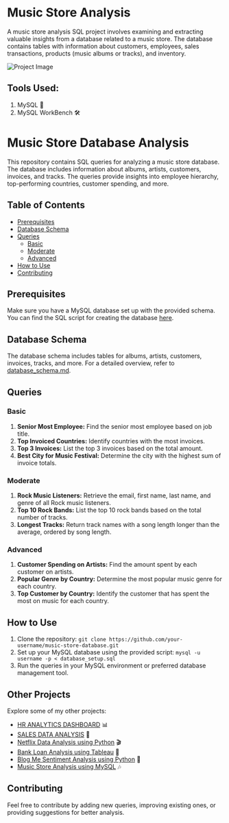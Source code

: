# Music Store Analysis
A music store analysis SQL project involves examining and extracting valuable insights from a database related to a music store. The database contains tables with information about customers, employees, sales transactions, products (music albums or tracks), and inventory.

![Project Image](https://github.com/Jayanth-Pujar/SQL-PROJECT-Music-Store-Analysis/assets/148257677/bc925aef-3139-4bb9-8bba-501de5b28c05)

## Tools Used:
1. MySQL 🐬
2. MySQL WorkBench 🛠️

# Music Store Database Analysis

This repository contains SQL queries for analyzing a music store database. The database includes information about albums, artists, customers, invoices, and tracks. The queries provide insights into employee hierarchy, top-performing countries, customer spending, and more.

## Table of Contents

- [Prerequisites](#prerequisites)
- [Database Schema](#database-schema)
- [Queries](#queries)
  - [Basic](#basic)
  - [Moderate](#moderate)
  - [Advanced](#advanced)
- [How to Use](#how-to-use)
- [Contributing](#contributing)


## Prerequisites

Make sure you have a MySQL database set up with the provided schema. You can find the SQL script for creating the database [here](Music_Store_database.sql).

## Database Schema

The database schema includes tables for albums, artists, customers, invoices, tracks, and more. For a detailed overview, refer to [database_schema.md](MusicDatabaseSchema.jpeg).

## Queries

### Basic

1. **Senior Most Employee:** Find the senior most employee based on job title.
2. **Top Invoiced Countries:** Identify countries with the most invoices.
3. **Top 3 Invoices:** List the top 3 invoices based on the total amount.
4. **Best City for Music Festival:** Determine the city with the highest sum of invoice totals.

### Moderate

1. **Rock Music Listeners:** Retrieve the email, first name, last name, and genre of all Rock music listeners.
2. **Top 10 Rock Bands:** List the top 10 rock bands based on the total number of tracks.
3. **Longest Tracks:** Return track names with a song length longer than the average, ordered by song length.

### Advanced

1. **Customer Spending on Artists:** Find the amount spent by each customer on artists.
2. **Popular Genre by Country:** Determine the most popular music genre for each country.
3. **Top Customer by Country:** Identify the customer that has spent the most on music for each country.

## How to Use

1. Clone the repository: `git clone https://github.com/your-username/music-store-database.git`
2. Set up your MySQL database using the provided script: `mysql -u username -p < database_setup.sql`
3. Run the queries in your MySQL environment or preferred database management tool.

## Other Projects

Explore some of my other projects:

- [HR ANALYTICS DASHBOARD](https://github.com/Jayanth-Pujar/HR-Analytics) 📊
- [SALES DATA ANALYSIS](https://github.com/Jayanth-Pujar/Sales-Data-Analysis) 🛒
- [Netflix Data Analysis using Python](https://github.com/Jayanth-Pujar/Python-Analysis-Netflix-Data) 🎬
- [Bank Loan Analysis using Tableau](https://github.com/Jayanth-Pujar/Tableau-Project-BlueBank) 💼
- [Blog Me Sentiment Analysis using Python](https://github.com/Jayanth-Pujar/Python-Project-BlogMe-Sentimental-Analysis) 📰
- [Music Store Analysis using MySQL](https://github.com/Jayanth-Pujar/SQL-PROJECT-Music-Store-Analysis/tree/main) 🎶

## Contributing

Feel free to contribute by adding new queries, improving existing ones, or providing suggestions for better analysis.

